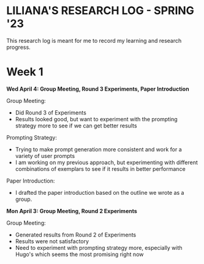 # LILIANA'S RESEARCH LOG - SPRING '23

This research log is meant for me to record my learning and research progress. 

# Week 1

**Wed April 4: Group Meeting, Round 3 Experiments, Paper Introduction**

Group Meeting: 
- Did Round 3 of Experiments
- Results looked good, but want to experiment with the prompting strategy more to see if we can get better results

Prompting Strategy: 
- Trying to make prompt generation more consistent and work for a variety of user prompts
- I am working on my previous approach, but experimenting with different combinations of exemplars to see if it results in better performance

Paper Introduction: 
- I drafted the paper introduction based on the outline we wrote as a group.

**Mon April 3: Group Meeting, Round 2 Experiments**

Group Meeting: 
- Generated results from Round 2 of Experiments
- Results were not satisfactory
- Need to experiment with prompting strategy more, especially with Hugo's which seems the most promising right now

